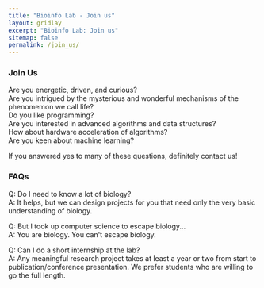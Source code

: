 ```yaml
---
title: "Bioinfo Lab - Join us"
layout: gridlay
excerpt: "Bioinfo Lab: Join us"
sitemap: false
permalink: /join_us/
---
```


### Join Us

Are you energetic, driven, and curious? <br>
Are you intrigued by the mysterious and wonderful mechanisms of the phenomemon we call life? <br>
Do you like programming? <br>
Are you interested in advanced algorithms and data structures? <br>
How about hardware acceleration of algorithms? <br>
Are you keen about machine learning? <br>

If you answered yes to many of these questions, definitely contact us!

### FAQs

Q: Do I need to know a lot of biology? <br>
A: It helps, but we can design projects for you that need only the very basic understanding of biology.

Q: But I took up computer science to escape biology... <br>
A: You are biology. You can't escape biology.

Q: Can I do a short internship at the lab? <br>
A: Any meaningful research project takes at least a year or two from start to publication/conference presentation. We prefer students who are willing to go the full length.
